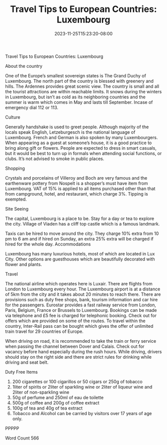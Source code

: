 ﻿---
title: "Travel Tips to European Countries: Luxembourg"
date: 2023-11-25T15:23:20-08:00
description: "Travel Tips To European Countries Tips for Web Success"
featured_image: "/images/Travel Tips To European Countries.jpg"
tags: ["Travel Tips To European Countries"]
---

Travel Tips to European Countries: Luxembourg

About the country

One of the Europe’s smallest sovereign states is The Grand Duchy of Luxembourg. The north part of the country is blessed with greenery and hills. The Ardennes provides great scenic view. The country is small and all the tourist attractions are within reachable limits. It snows during the winters in Luxembourg, but isn’t as cold as its neighboring countries and the summer is warm which comes in May and lasts till September. Incase of emergency dial 112 or 113. 

Culture

Generally handshake is used to greet people. Although majority of the locals speak English, Letzeburgesch is the national language of Luxembourg. French and German is also spoken by many Luxembourgers. When appearing as a guest at someone’s house, it is a good practice to bring along gift or flowers. People are expected to dress in smart casuals, but it would be best to turn up in formals when attending social functions, or clubs. It’s not advised to smoke in public places.

Shopping

Crystals and porcelains of Villeroy and Boch are very famous and the earthenware pottery from Nospelt is a shopper’s must have item from Luxembourg. VAT of 15% is applied to all items purchased other than that from campground, hotel, and restaurant, which charge 3%. Tipping is exempted. 

Site Seeing

The capital, Luxembourg is a place to be. Stay for a day or tea to explore the city. Village of Viaden has a cliff top castle which is a famous landmark.

Taxis can be hired to move around the city. They charge 10% extra from 10 pm to 6 am and if hired on Sunday, an extra 25% extra will be charged if hired for the whole day.
Accommodations

Luxembourg has many luxurious hotels, most of which are located in Lux City. Other options are guesthouses which are beautifully decorated with flower and plants. 

Travel

The national airline which operates here is Luxair. There are flights from London to Luxembourg every hour. The Luxembourg airport is at a distance of 5km from the city and it takes about 20 minutes to reach there. There are provisions such as duty free shops, bank, tourism information and car hire for the passengers.
Eurostar provides a fast railway service from London, Paris, Belgium, France or Brussels to Luxembourg. Bookings can be made via telephone and £5 fee is charged for telephonic booking. Check out for offers which are provided on some of the routes. To travel within the country, Inter-Rail pass can be bought which gives the offer of unlimited train travel for 29 countries of Europe.

When driving on road, it is recommended to take the train or ferry service when passing the channel between Dover and Calais. Check out for vacancy before hand especially during the rush hours. While driving, drivers should stay on the right side and there are strict rules for drinking while driving and seat belt. 

Duty Free Items

1. 200 cigarettes or 100 cigarillos or 50 cigars or 250g of tobacco
2. 1liter of spirits or 2liter of sparkling wine or 2liter of liqueur wine and 2liter of non-sparkling wine
3. 50g of perfume and 250ml of eau de toilette
4. 500g of coffee and 200g of coffee extract
5. 100g of tea and 40g of tea extract
6. Tobacco and Alcohol can be carried by visitors over 17 years of age only.	

PPPPP

Word Count 566		
			





